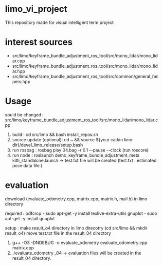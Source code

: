 # limo_vi_project
This repository made for visual intelligent term project


# interest sources
 - src/limo/keyframe_bundle_adjustment_ros_tool/src/mono_lidar/mono_lidar.cpp
 - src/limo/keyframe_bundle_adjustment_ros_tool/src/mono_lidar/mono_lidar.hpp
 - src/limo/keyframe_bundle_adjustment_ros_tool/src/common/general_helpers.hpp
 
# Usage
  sould be changed : 
    src/limo/keyframe_bundle_adjustment_ros_tool/src/mono_lidar/mono_lidar.cpp     
         
  1. build : cd src/limo && bash install_repos.sh
  2. source update (optional): cd ~ && source ${your catkin limo dir}/devel_limo_release/setup.bash
  3. run rosbag : rosbag play 04.bag -r 0.1 --pause --clock (run roscore)
  4. run node : roslaunch demo_keyframe_bundle_adjustment_meta kitti_standalone.launch
    -> test.txt file will be created (test.txt : estimated pose data file.)
    
# evaluation
  download (evaluate_odometry.cpp, matrix.cpp, matrix.h, mail.h) in limo directory
  
  required : 
    pdfcrop  - sudo apt-get -y install texlive-extra-utils
    gnuplot  - sudo apt-get -y install gnuplot
             
  setup : 
    make result_o4 directory in limo direcotry (cd src/limo && mkdir result_o4)
    move test.txt file in the result_04 directory
   
  1. g++ -O3 -DNDEBUG -o evaluate_odometry evaluate_odometry.cpp matrix.cpp
  2. ./evaluate_odometry _04
     -> evaluation files will be created in the result_04 directory.
